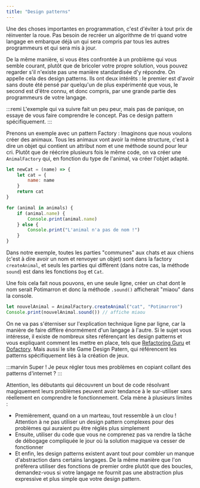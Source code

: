 ```yaml
---
title: "Design patterns"
---
```


Une des choses importantes en programmation, c'est d'éviter à tout prix de réinventer la roue. Pas besoin de recréer un algorithme de tri quand votre langage en embarque déjà un qui sera compris par tous les autres programmeurs et qui sera mis à jour.

De la même manière, si vous êtes confrontée à un problème qui vous semble courant, plutôt que de bricoler votre propre solution, vous pouvez regarder s'il n'existe pas une manière standardisée d'y répondre. On appelle cela des design patterns. Ils ont deux intérêts : le premier est d'avoir sans doute été pensé par quelqu'un de plus expérimenté que vous, le second est d'être connu, et donc compris, par une grande partie des programmeurs de votre langage.

:::remi
L'exemple qui va suivre fait un peu peur, mais pas de panique, on essaye de vous faire comprendre le concept. Pas ce design pattern spécifiquement.
:::

Prenons un exemple avec un pattern Factory : Imaginons que nous voulons créer des animaux. Tous les animaux vont avoir la même structure, c'est à dire un objet qui contient un attribut nom et une méthode sound pour leur cri. Plutôt que de réécrire plusieurs fois le même code, on va créer une `AnimalFactory` qui, en fonction du type de l'animal, va créer l'objet adapté.

```js
let newCat = (name) => {
    let cat = {
        name: name
    }
    return cat
}
```

```js
for (animal in animals) {
    if (animal.name) {
        Console.print(animal.name)
    } else {
        Console.print("L'animal n'a pas de nom !")
    }
}
```

Dans notre exemple, toutes les parties "communes" aux chats et aux chiens (c'est à dire avoir un nom et renvoyer un objet) sont dans la factory `createAnimal`, et seuls les parties qui diffèrent (dans notre cas, la méthode `sound`) est dans les fonctions `Dog` et `Cat`. 

Une fois cela fait nous pouvons, en une seule ligne, créer un chat dont le nom serait Potimarron et donc la méthode `.sound()` afficherait "miaou" dans la console.

```js
let nouvelAnimal = AnimalFactory.createAnimal("cat", "Potimarron")
Console.print(nouvelAnimal.sound()) // affiche miaou
```

On ne va pas s'éterniser sur l'explication technique ligne par ligne, car la manière de faire diffère énormément d'un langage à l'autre. Si le sujet vous intéresse, il existe de nombreux sites référençant les design patterns et vous expliquant comment les mettre en place, tels que [Refactoring Guru](https://refactoring.guru/fr/design-patterns) et [Dofactory](https://www.dofactory.com/javascript/design-patterns/). Mais aussi le site Game Design Patern, qui référencent les patterns spécifiquement liés à la création de jeux.

:::marvin
Super ! Je peux régler tous mes problèmes en copiant collant des patterns d'internet ?
:::

Attention, les débutants qui découvrent un bout de code résolvant magiquement leurs problèmes peuvent avoir tendance à le sur-utiliser sans réellement en comprendre le fonctionnement. Cela mène à plusieurs limites : 
- Premièrement, quand on a un marteau, tout ressemble à un clou ! Attention à ne pas utiliser un design pattern complexes pour des problèmes qui auraient pu être réglés plus simplement 
- Ensuite, utiliser du code que vous ne comprenez pas va rendre la tâche de débogage compliquée le jour où la solution magique va cesser de fonctionner 
- Et enfin, les design patterns existent avant tout pour combler un manque d'abstraction dans certains langages. De la même manière que l'on préfèrera utiliser des fonctions de premier ordre plutôt que des boucles, demandez-vous si votre langage ne fournit pas une abstraction plus expressive et plus simple que votre design pattern.
